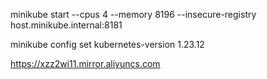 minikube start --cpus 4 --memory 8196 --insecure-registry host.minikube.internal:8181

minikube config set kubernetes-version 1.23.12

https://xzz2wi11.mirror.aliyuncs.com
